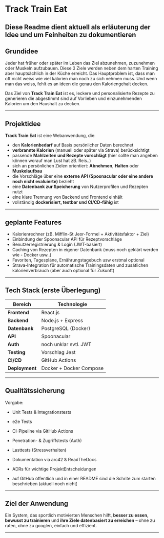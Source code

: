 # Track Train Eat

Diese Readme dient aktuell als erläuterung der Idee und um Feinheiten zu dokumentieren
---

## Grundidee

Jeder hat früher oder später im Leben das Ziel abzunehmen, zuzunehmen oder Muskeln aufzubauen. Diese 3 Ziele werden neben dem harten Training aber hauptsächlich in der Küche erreicht. Das Hauptproblem ist, dass man oft nicht weiss wie viel kalorien man noch zu sich nehmen muss. Und wenn man das weiss, fehlt es an ideen die genau den Kaloriengehalt decken.


Das Ziel von **Track Train Eat** ist es, leckere und personalisierte Rezepte zu generieren die abgestimmt sind auf Vorlieben und einzunehmenden Kalorien um den Haushalt zu decken. 

---

##  Projektidee

**Track Train Eat** ist eine Webanwendung, die:

-  den **Kalorienbedarf** auf Basis persönlicher Daten berechnet
-  **verbrannte Kalorien** (manuell oder später via Strava) berücksichtigt
-  passende **Mahlzeiten und Rezepte vorschlägt** (hier sollte man angeben können worauf man Lust hat zB. Reis..)
-  sich an persönlichen Zielen orientiert: **Abnehmen**, **Halten** oder **Muskelaufbau**
-  die Vorschläge über eine **externe API (Spoonacular oder eine andere noch nicht evaluierte)** bezieht
-  eine **Datenbank zur Speicherung** von Nutzerprofilen und Rezepten nutzt
-  eine klare Trennung von Backend und Frontend einhält
-  vollständig **dockerisiert, testbar und CI/CD-fähig** ist

---

## geplante Features 

-  Kalorienrechner (zB. Mifflin-St Jeor-Formel + Aktivitätsfaktor + Ziel)
-  Einbindung der Spoonacular API für Rezeptvorschläge
-  Benutzerregistrierung & Login (JWT-basiert)
-  Caching von Rezepten in eigener Datenbank (muss noch geklärt werden wie - Docker usw..)
-  Favoriten, Tagespläne, Ernährungstagebuch usw erstmal optional
-  Strava-Integration für automatische Trainingsdaten und zusätlichen kalorienverbrauch (aber auch optional für Zukunft)

---

## Tech Stack (erste Überlegung)

| Bereich      | Technologie                |
|--------------|----------------------------|
| **Frontend** | React.js                   |
| **Backend**  | Node.js + Express          |
| **Datenbank**| PostgreSQL (Docker)        |
| **API**      | Spoonacular                |
| **Auth**     | noch unklar evtl. JWT      |
| **Testing**  | Vorschlag Jest             |
| **CI/CD**    | GitHub Actions             |
| **Deployment** | Docker + Docker Compose |

---

##  Qualitätssicherung

Vorgabe:

-  Unit Tests & Integrationstests
-  e2e Tests 
-  CI-Pipeline via GitHub Actions
-  Penetration- & Zugriffstests (Auth)
-  Lasttests (Stressverhalten)
-  Dokumentation via arc42 & ReadTheDocs
-  ADRs für wichtige ProjektEntscheidungen

- auf GitHub öffentlich und in einer README sind die Schrite zum starten beschrieben (aktuell noch nicht)
---

## Ziel der Anwendung

Ein System, das sportlich motivierten Menschen hilft, **besser zu essen**, **bewusst zu trainieren** und **ihre Ziele datenbasiert zu erreichen** – ohne zu raten, ohne zu googlen, einfach und effizient.

---



